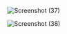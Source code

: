 ![Screenshot (37)](https://github.com/user-attachments/assets/5c8e2ba5-1d9f-4286-9a4b-cacb412ace67)
 
![Screenshot (38)](https://github.com/user-attachments/assets/d2b5f12f-3ff7-4267-88e7-f6f8b048b23d)

